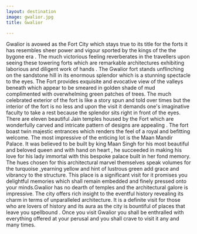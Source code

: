 ```yaml
---
layout: destination
image: gwalior.jpg
title: Gwalior

---
```

 Gwalior is avowed as the Fort City which stays true to its title for the forts it has resembles sheer power and vigour sported by the kings of the the bygone era . The much victorious feeling reverberates in the travellers upon seeing these towering forts which are remarkable architectures exhibiting laborious and diligent work of hands . The Gwalior fort stands unflinching on the sandstone hill in its enormous splendor which is a stunning spectacle to the eyes. The Fort provides exquisite and evocative view of the valleys beneath which appear to be smeared in golden shade of mud complimented with overwhelming green patches of trees. The much celebrated exterior of the fort is like a story spun and told over times but the interior of the fort is no less and upon the visit it demands one's imaginative faculty to take a rest because the splendor sits right in front of the eyes. There are eleven beautiful Jain temples housed by the Fort which are wonderfully carved and intricate pattern of designs are appealing . The fort boast twin majestic entrances which renders the feel of a royal and befitting welcome. The most impressive of the enticing lot is the Maan Mandir Palace. It was believed to be built by king Maan Singh for his most beautiful and beloved queen and with hand on heart , he succeeded in making his love for his lady immortal with this bespoke palace built in her fond memory. The hues chosen for this architectural marvel themselves speak volumes for the turquoise ,yearning yellow and hint of lustrous green add grace and vibrancy to the structure. This place is a significant visit for it promises you delightful memories which shall remain embedded and finely pressed onto your minds.Gwalior has no dearth of temples and the architectural galore is impressive. The city offers rich insight to the eventful history revealing its charm in terms of unparalleled architecture. It is a definite visit for those who are lovers of history and its aura as the city is bountiful of places that leave you spellbound . Once you visit Gwalior you shall be enthralled with everything offered at your perusal and you shall crave to visit it any and many times.
